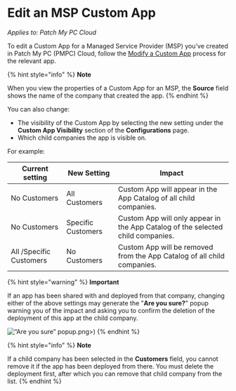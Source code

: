 # Edit an MSP Custom App

_Applies to: Patch My PC Cloud_

To edit a Custom App for a Managed Service Provider (MSP) you’ve created in Patch My PC (PMPC) Cloud, follow the [Modify a Custom App](../../custom-apps/modify-a-custom-app.md) process for the relevant app.

{% hint style="info" %}
**Note**

When you view the properties of a Custom App for an MSP, the **Source** field shows the name of the company that created the app.
{% endhint %}

You can also change:

* The visibility of the Custom App by selecting the new setting under the **Custom App Visibility** section of the **Configurations** page.
* Which child companies the app is visible on.

For example:

| Current setting         | New Setting        | Impact                                                                          |
| ----------------------- | ------------------ | ------------------------------------------------------------------------------- |
| No Customers            | All Customers      | Custom App will appear in the App Catalog of all child companies.               |
| No Customers            | Specific Customers | Custom App will only appear in the App Catalog of the selected child companies. |
| All /Specific Customers | No Customers       | Custom App will be removed from the App Catalog of all child companies.         |

{% hint style="warning" %}
**Important**

If an app has been shared with and deployed from that company, changing either of the above settings may generate the "**Are you sure?**" popup warning you of the impact and asking you to confirm the deletion of the deployment of this app at the child company.

![“Are you sure” popup](/_images/image-%28344 "“Are you sure” popup").png>)
{% endhint %}

{% hint style="info" %}
**Note**

If a child company has been selected in the **Customers** field, you cannot remove it if the app has been deployed from there. You must delete the deployment first, after which you can remove that child company from the list.
{% endhint %}
